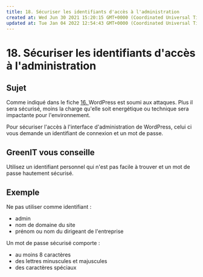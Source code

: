 ```yaml
---
title: 18. Sécuriser les identifiants d'accès à l'administration
created at: Wed Jun 30 2021 15:20:15 GMT+0000 (Coordinated Universal Time)
updated at: Tue Jan 04 2022 12:54:43 GMT+0000 (Coordinated Universal Time)
---
```


# 18. Sécuriser les identifiants d'accès à l'administration

## Sujet

Comme indiqué dans le fiche [16. ](/best-practices-WordPress/fiches/16.%20S%C3%A9curiser%20l'acc%C3%A8s%20%C3%A0%20l'administration.md) WordPress est soumi aux attaques. Plus il sera sécurisé, moins la charge qu'elle soit energétique ou technique sera impactante pour l'environnement.

Pour sécuriser l'accès à l'interface d'administration de WordPress, celui ci vous demande un identifiant de connexion et un mot de passe.

## GreenIT vous conseille

Utilisez un identifiant personnel qui n'est pas facile à trouver et un mot de passe hautement sécurisé.

## Exemple

Ne pas utiliser comme identifiant :

- admin
- nom de domaine du site
- prénom ou nom du dirigeant de l'entreprise

Un mot de passe sécurisé comporte :

- au moins 8 caractères
- des lettres minuscules et majuscules
- des caractères spéciaux
